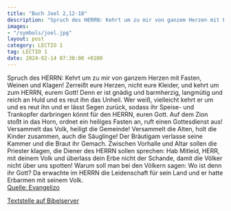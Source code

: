 ```yaml
---
title: "Buch Joel 2,12-18"
description: "Spruch des HERRN: Kehrt um zu mir von ganzem Herzen mit Fasten, Weinen und Klagen! Zerreißt eure Herzen, nicht eure Kleider, und kehrt um zum HERRN, eurem Gott! Denn er ist gnädig und barmherzig, langmütig und reich an Huld und es reut ihn das Unheil. Wer weiß, vielleicht kehrt e...."
images:
- "/symbols/joel.jpg"
layout: post
category: LECTIO 1
tag: LECTIO 1
date: 2024-02-14 07:30:00 +0100
---
```

Spruch des HERRN: Kehrt um zu mir von ganzem Herzen mit Fasten, Weinen und Klagen!
Zerreißt eure Herzen, nicht eure Kleider, und kehrt um zum HERRN, eurem Gott! Denn er ist gnädig und barmherzig, langmütig und reich an Huld und es reut ihn das Unheil.
Wer weiß, vielleicht kehrt er um und es reut ihn und er lässt Segen zurück, sodass ihr Speise- und Trankopfer darbringen könnt für den HERRN, euren Gott.<!--more-->
Auf dem Zion stoßt in das Horn, ordnet ein heiliges Fasten an, ruft einen Gottesdienst aus!
Versammelt das Volk, heiligt die Gemeinde! Versammelt die Alten, holt die Kinder zusammen, auch die Säuglinge! Der Bräutigam verlasse seine Kammer und die Braut ihr Gemach.
Zwischen Vorhalle und Altar sollen die Priester klagen, die Diener des HERRN sollen sprechen: Hab Mitleid, HERR, mit deinem Volk und überlass dein Erbe nicht der Schande, damit die Völker nicht über uns spotten! Warum soll man bei den Völkern sagen: Wo ist denn ihr Gott?
Da erwachte im HERRN die Leidenschaft für sein Land und er hatte Erbarmen mit seinem Volk.<br>
[Quelle: Evangelizo](https://evangeliumtagfuertag.org/DE/gospel)

[Textstelle auf Bibelserver](https://www.bibleserver.com/EU/Joel2,12-18)
